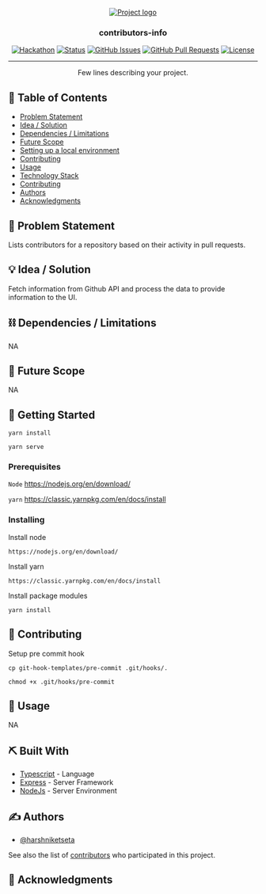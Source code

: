 <p align="center">
  <a href="" rel="noopener">
 <img src="https://i.imgur.com/AZ2iWek.png" alt="Project logo"></a>
</p>
<h3 align="center">contributors-info</h3>

<div align="center">

[![Hackathon](https://img.shields.io/badge/hackathon-name-orange.svg)](http://hackathon.url.com)
[![Status](https://img.shields.io/badge/status-active-success.svg)]()
[![GitHub Issues](https://img.shields.io/github/issues/kylelobo/The-Documentation-Compendium.svg)](https://github.com/kylelobo/The-Documentation-Compendium/issues)
[![GitHub Pull Requests](https://img.shields.io/github/issues-pr/kylelobo/The-Documentation-Compendium.svg)](https://github.com/kylelobo/The-Documentation-Compendium/pulls)
[![License](https://img.shields.io/badge/license-MIT-blue.svg)](LICENSE.md)

</div>

---

<p align="center"> Few lines describing your project.
    <br> 
</p>

## 📝 Table of Contents

- [Problem Statement](#problem_statement)
- [Idea / Solution](#idea)
- [Dependencies / Limitations](#limitations)
- [Future Scope](#future_scope)
- [Setting up a local environment](#getting_started)
- [Contributing](#contributing)
- [Usage](#usage)
- [Technology Stack](#tech_stack)
- [Contributing](../CONTRIBUTING.md)
- [Authors](#authors)
- [Acknowledgments](#acknowledgments)

## 🧐 Problem Statement <a name = "problem_statement"></a>

Lists contributors for a repository based on their activity in pull requests.

## 💡 Idea / Solution <a name = "idea"></a>

Fetch information from Github API and process the data to provide information to the UI.

## ⛓️ Dependencies / Limitations <a name = "limitations"></a>

NA

## 🚀 Future Scope <a name = "future_scope"></a>

NA

## 🏁 Getting Started <a name = "getting_started"></a>

`yarn install`

`yarn serve`

### Prerequisites

`Node` https://nodejs.org/en/download/

`yarn` https://classic.yarnpkg.com/en/docs/install

### Installing


Install node

```
https://nodejs.org/en/download/
```

Install yarn

```
https://classic.yarnpkg.com/en/docs/install
```
 
Install package modules

```
yarn install
```

## 🎈 Contributing <a name="contributing"></a>
Setup pre commit hook

```
cp git-hook-templates/pre-commit .git/hooks/.

chmod +x .git/hooks/pre-commit
```

## 🎈 Usage <a name="usage"></a>

NA

## ⛏️ Built With <a name = "tech_stack"></a>

- [Typescript](https://www.typescriptlang.org/) - Language
- [Express](https://expressjs.com/) - Server Framework
- [NodeJs](https://nodejs.org/en/) - Server Environment

## ✍️ Authors <a name = "authors"></a>

- [@harshniketseta](https://github.com/harshniketseta)

See also the list of [contributors](https://github.com/harshniketseta/contributors-info/graphs/contributors)
who participated in this project.

## 🎉 Acknowledgments <a name = "acknowledgments"></a>

